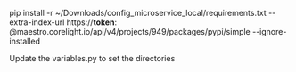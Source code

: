 pip install -r ~/Downloads/config_microservice_local/requirements.txt --extra-index-url https://__token__:<token>
@maestro.corelight.io/api/v4/projects/949/packages/pypi/simple --ignore-installed

Update the variables.py to set the directories